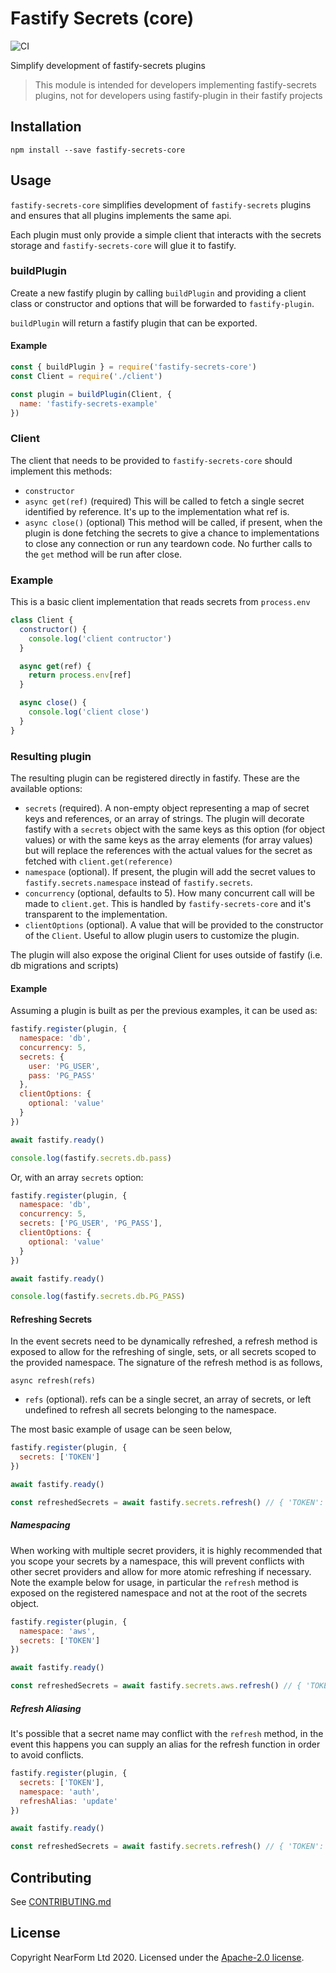 # Fastify Secrets (core)

![CI](https://github.com/nearform/fastify-secrets-core/workflows/CI/badge.svg)

Simplify development of fastify-secrets plugins

> This module is intended for developers implementing fastify-secrets plugins, not for developers using fastify-plugin in their fastify projects

## Installation

```
npm install --save fastify-secrets-core
```

## Usage

`fastify-secrets-core` simplifies development of `fastify-secrets` plugins and ensures that all plugins implements the same api.

Each plugin must only provide a simple client that interacts with the secrets storage and `fastify-secrets-core` will glue it to fastify.

### buildPlugin

Create a new fastify plugin by calling `buildPlugin` and providing a client class or constructor and options that will be forwarded to `fastify-plugin`.

`buildPlugin` will return a fastify plugin that can be exported.

#### Example

```js
const { buildPlugin } = require('fastify-secrets-core')
const Client = require('./client')

const plugin = buildPlugin(Client, {
  name: 'fastify-secrets-example'
})
```

### Client

The client that needs to be provided to `fastify-secrets-core` should implement this methods:

- `constructor`
- `async get(ref)` (required) This will be called to fetch a single secret identified by reference. It's up to the implementation what ref is.
- `async close()` (optional) This method will be called, if present, when the plugin is done fetching the secrets to give a chance to implementations to close any connection or run any teardown code. No further calls to the `get` method will be run after close.

### Example

This is a basic client implementation that reads secrets from `process.env`

```js
class Client {
  constructor() {
    console.log('client contructor')
  }

  async get(ref) {
    return process.env[ref]
  }

  async close() {
    console.log('client close')
  }
}
```

### Resulting plugin

The resulting plugin can be registered directly in fastify.
These are the available options:

- `secrets` (required). A non-empty object representing a map of secret keys and references, or an array of strings. The plugin will decorate fastify with a `secrets` object with the same keys as this option (for object values) or with the same keys as the array elements (for array values) but will replace the references with the actual values for the secret as fetched with `client.get(reference)`
- `namespace` (optional). If present, the plugin will add the secret values to `fastify.secrets.namespace` instead of `fastify.secrets`.
- `concurrency` (optional, defaults to 5). How many concurrent call will be made to `client.get`. This is handled by `fastify-secrets-core` and it's transparent to the implementation.
- `clientOptions` (optional). A value that will be provided to the constructor of the `Client`. Useful to allow plugin users to customize the plugin.

The plugin will also expose the original Client for uses outside of fastify (i.e. db migrations and scripts)

#### Example

Assuming a plugin is built as per the previous examples, it can be used as:

```js
fastify.register(plugin, {
  namespace: 'db',
  concurrency: 5,
  secrets: {
    user: 'PG_USER',
    pass: 'PG_PASS'
  },
  clientOptions: {
    optional: 'value'
  }
})

await fastify.ready()

console.log(fastify.secrets.db.pass)
```

Or, with an array `secrets` option:

```js
fastify.register(plugin, {
  namespace: 'db',
  concurrency: 5,
  secrets: ['PG_USER', 'PG_PASS'],
  clientOptions: {
    optional: 'value'
  }
})

await fastify.ready()

console.log(fastify.secrets.db.PG_PASS)
```

#### Refreshing Secrets

In the event secrets need to be dynamically refreshed, a refresh method is exposed to allow for the refreshing of single, sets, or all secrets scoped to the provided namespace. The signature of the refresh method is as follows,

`async refresh(refs)`

- `refs` (optional). refs can be a single secret, an array of secrets, or left undefined to refresh all secrets belonging to the namespace.

The most basic example of usage can be seen below,

```js
fastify.register(plugin, {
  secrets: ['TOKEN']
})

await fastify.ready()

const refreshedSecrets = await fastify.secrets.refresh() // { 'TOKEN': 'refreshed value' }
```

##### Namespacing

When working with multiple secret providers, it is highly recommended that you scope your secrets by a namespace, this will prevent conflicts with other secret providers and allow for more atomic refreshing if necessary. Note the example below for usage, in particular the `refresh` method is exposed on the registered namespace and not at the root of the secrets object.

```js
fastify.register(plugin, {
  namespace: 'aws',
  secrets: ['TOKEN']
})

await fastify.ready()

const refreshedSecrets = await fastify.secrets.aws.refresh() // { 'TOKEN': 'refreshed value' }
```

##### Refresh Aliasing

It's possible that a secret name may conflict with the `refresh` method, in the event this happens you can supply an alias for the refresh function in order to avoid conflicts.

```js
fastify.register(plugin, {
  secrets: ['TOKEN'],
  namespace: 'auth',
  refreshAlias: 'update'
})

await fastify.ready()

const refreshedSecrets = await fastify.secrets.refresh() // { 'TOKEN': 'refreshed value' }
```

## Contributing

See [CONTRIBUTING.md](./CONTRIBUTING.md)

## License

Copyright NearForm Ltd 2020. Licensed under the [Apache-2.0 license](http://www.apache.org/licenses/LICENSE-2.0).
